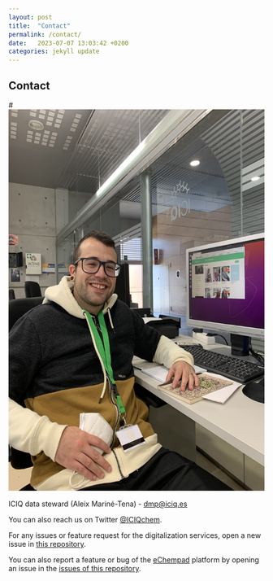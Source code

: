 ```yaml
---
layout: post
title:  "Contact"
permalink: /contact/
date:   2023-07-07 13:03:42 +0200
categories: jekyll update
---
```

## Contact

#<img src="/assets/images/fotoAleix.jpg" alt="foto Aleix Mariné-Tena" width="1000" height="750"/>

ICIQ data steward (Aleix Mariné-Tena) - [dmp@iciq.es](dmp@iciq.es)

You can also reach us on Twitter [@ICIQchem](https://twitter.com/ICIQchem).

For any issues or feature request for the digitalization services, open a new issue in 
[this repository](https://github.com/ICIQ-DMP/ICIQ-DMP.github.io/issues/new).

You can also report a feature or bug of the [eChempad](https://github.com/AleixMT/eChempad) platform by opening an issue
in the [issues of this repository](https://github.com/AleixMT/eChempad/issues/new).